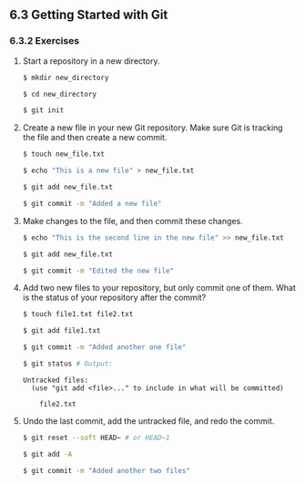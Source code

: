## 6.3 Getting Started with Git

### 6.3.2 Exercises

1. Start a repository in a new directory.

    ```bash
    $ mkdir new_directory

    $ cd new_directory

    $ git init
    ```

2. Create a new file in your new Git repository. Make sure Git is tracking the file and then create a new commit.

    ```bash
    $ touch new_file.txt

    $ echo "This is a new file" > new_file.txt

    $ git add new_file.txt

    $ git commit -m "Added a new file"
    ```

3. Make changes to the file, and then commit these changes.

    ```bash
    $ echo "This is the second line in the new file" >> new_file.txt

    $ git add new_file.txt

    $ git commit -m "Edited the new file"
    ```

4. Add two new files to your repository, but only commit one of them. What is the status of your repository after the commit?

    ```bash
    $ touch file1.txt file2.txt

    $ git add file1.txt

    $ git commit -m "Added another one file"

    $ git status # Output:
    ```

    ```
    Untracked files:
      (use "git add <file>..." to include in what will be committed)

	    file2.txt    
    ```

5. Undo the last commit, add the untracked file, and redo the commit.

    ```bash
    $ git reset --soft HEAD~ # or HEAD~1
    
    $ git add -A
    
    $ git commit -m "Added another two files"
    ```
